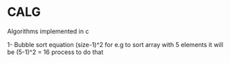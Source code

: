 CALG
====

Algorithms implemented in c

1- Bubble sort equation (size-1)^2 for e.g to sort array with 5 elements it will be (5-1)^2 = 16 process to do that 
